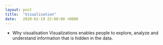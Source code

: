 ```yaml
---
layout: post
title:  "Visualisation"
date:   2020-02-19 22:00:00 +0800
---
```

- Why visualisation
    Visualizations enables people to explore, analyze and understand information that is hidden in the data.